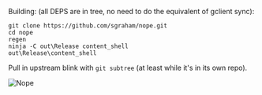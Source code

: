 Building: (all DEPS are in tree, no need to do the equivalent of gclient sync):

    git clone https://github.com/sgraham/nope.git
    cd nope
    regen
    ninja -C out\Release content_shell
    out\Release\content_shell

Pull in upstream blink with `git subtree` (at least while it's in its own repo).

![Nope](http://fc09.deviantart.net/fs70/f/2013/257/6/8/grumpy_cat__nope_by_imwithstoopid13-d624kvl.png "Nope")
